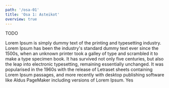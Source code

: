 ```yaml
---
path: '/osa-01'
title: 'Osa 1: Asteikot'
overview: true
---
```


TODO


<text-box name="text box component">

Lorem Ipsum is simply dummy text of the printing and typesetting industry. Lorem Ipsum has been the industry's standard dummy text ever since the 1500s, when an unknown printer took a galley of type and scrambled it to make a type specimen book. It has survived not only five centuries, but also the leap into electronic typesetting, remaining essentially unchanged. It was popularised in the 1960s with the release of Letraset sheets containing Lorem Ipsum passages, and more recently with desktop publishing software like Aldus PageMaker including versions of Lorem Ipsum. Yes

<music-sheet name="Music Sheet Component" notation='CDEF GABcDF|'></music-sheet>

<answer-selection label="Valitse vastaus" answers="duuri, luonnollinen molli, harmoninen molli, melodinen molli">
</answer-selection>

<answer-selection label="Valitse intervalli" answers="p2, s2, p3, s3, 4, 5, p6, s6, p7, s7, 8">
</answer-selection>

<please-login></please-login>

</text-box>

